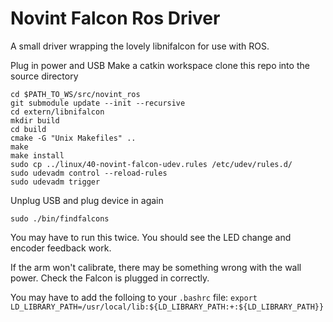 # Novint Falcon Ros Driver

A small driver wrapping the lovely libnifalcon for use with ROS.

Plug in power and USB
Make a catkin workspace
clone this repo into the source directory
```
cd $PATH_TO_WS/src/novint_ros
git submodule update --init --recursive
cd extern/libnifalcon
mkdir build
cd build
cmake -G "Unix Makefiles" ..
make
make install
sudo cp ../linux/40-novint-falcon-udev.rules /etc/udev/rules.d/
sudo udevadm control --reload-rules
sudo udevadm trigger
```
Unplug USB and plug device in again
```
sudo ./bin/findfalcons
```
You may have to run this twice. You should see the LED change and encoder feedback work.

If the arm won't calibrate, there may be something wrong with the wall power. Check the Falcon is plugged in correctly.

You may have to add the folloing to your `.bashrc` file:
`export LD_LIBRARY_PATH=/usr/local/lib:${LD_LIBRARY_PATH:+:${LD_LIBRARY_PATH}}`

